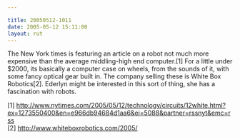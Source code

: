 ```yaml
---

title: 20050512-1011
date: 2005-05-12 15:11:00
layout: rut
---
```


<p>The New York times is featuring an article on a robot not much
more expensive than the average middling-high end computer.[1] For
a little under $2000, its basically a computer case on wheels, from
the sounds of it, with some fancy optical gear built in.  The company
selling these is White Box Robotics[2].  Ederlyn might be interested
in this sort of thing, she has a fascination with robots.</p>

[1]
http://www.nytimes.com/2005/05/12/technology/circuits/12white.html?ex=1273550400&en=e966db94684d1aa6&ei=5088&partner=rssnyt&emc=rss
<br  /> [2] http://www.whiteboxrobotics.com/2005/

